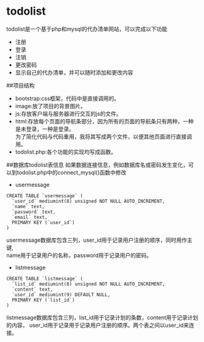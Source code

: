 # todolist
todolist是一个基于php和mysql的代办清单网站，可以完成以下功能  
* 注册  
* 登录  
* 注销
* 更改密码
* 显示自己的代办清单，并可以随时添加和更改内容

##项目结构
* bootstrap:css框架，代码中是直接调用的。
* image:放了项目的背景图片。
* js:存放客户端与服务器进行交互的js的文件。
* html:存放每个页面的导航条部分，因为所有的页面的导航条只有两种，一种是未登录，一种是登录。  
为了简化代码与代码重用，我将其写成两个文件，以便其他页面进行直接调用。
* todolist.php:各个功能的实现均写成函数。

##数据库todolist表信息
如果数据连接信息，例如数据库名或密码发生变化，可以到todolist.php中的connect_mysql()函数中修改
* usermessage
```
CREATE TABLE `usermessage` (
  `user_id` mediumint(8) unsigned NOT NULL AUTO_INCREMENT,
  `name` text,
  `password` text,
  `email` text,
  PRIMARY KEY (`user_id`)
)
```
usermessage数据库包含三列，user_id用于记录用户注册的顺序，同时用作主键,    
name用于记录用户的名称，password用于记录用户的密码。

* listmessage

```
CREATE TABLE `listmessage` (
  `list_id` mediumint(8) unsigned NOT NULL AUTO_INCREMENT,
  `content` text,
  `user_id` mediumint(9) DEFAULT NULL,
  PRIMARY KEY (`list_id`)
) 
```
listmessage数据库包含三列，list_id用于记录计划的条数，content用于记录计划的内容，
user_id用于记录用于记录用户注册的顺序。两个表之间以user_id来连接。









